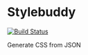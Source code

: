 # Stylebuddy

[![Build Status](https://travis-ci.org/davidspinat/stylebuddy.svg)](https://travis-ci.org/davidspinat/stylebuddy)

Generate CSS from JSON
